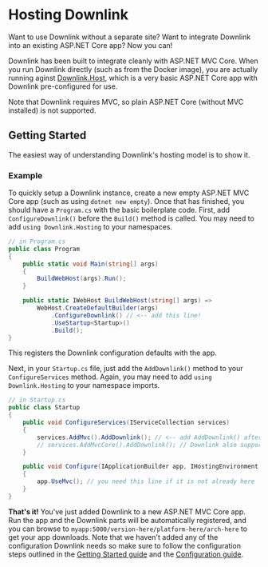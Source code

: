 # Hosting Downlink

Want to use Downlink without a separate site? Want to integrate Downlink into an existing ASP.NET Core app? Now you can!

Downlink has been built to integrate cleanly with ASP.NET MVC Core. When you run Downlink directly (such as from the Docker image), you are actually running aginst [Downlink.Host](xref:Downlink.Host.Startup), which is a very basic ASP.NET Core app with Downlink pre-configured for use.

Note that Downlink requires MVC, so plain ASP.NET Core (without MVC installed) is not supported.

## Getting Started

The easiest way of understanding Downlink's hosting model is to show it.

### Example

To quickly setup a Downlink instance, create a new empty ASP.NET MVC Core app (such as using `dotnet new empty`). Once that has finished, you should have a `Program.cs` with the basic boilerplate code. First, add `ConfigureDownlink()` before the `Build()` method is called. You may need to add `using Downlink.Hosting` to your namespaces.


```csharp
// in Program.cs
public class Program
{
    public static void Main(string[] args)
    {
        BuildWebHost(args).Run();
    }

    public static IWebHost BuildWebHost(string[] args) =>
        WebHost.CreateDefaultBuilder(args)
            .ConfigureDownlink() // <-- add this line!
            .UseStartup<Startup>()
            .Build();
}
```

This registers the Downlink configuration defaults with the app.

Next, in your `Startup.cs` file, just add the `AddDownlink()` method to your `ConfigureServices` method. Again, you may need to add `using Downlink.Hosting` to your namespace imports.

```csharp
// in Startup.cs
public class Startup
{
    public void ConfigureServices(IServiceCollection services)
    {
        services.AddMvc().AddDownlink(); // <-- add AddDownlink() after the AddMvc() call
        // services.AddMvcCore().AddDownlink(); // Downlink also supports the AddMvcCore equivalent
    }

    public void Configure(IApplicationBuilder app, IHostingEnvironment env)
    {
        app.UseMvc(); // you need this line if it is not already here
    }
}
```

**That's it!** You've just added Downlink to a new ASP.NET MVC Core app. Run the app and the Downlink parts will be automatically registered, and you can browse to `myapp:5000/version-here/platform-here/arch-here` to get your app downloads. Note that we haven't added any of the configuration Downlink needs so make sure to follow the configuration steps outlined in the [Getting Started guide](../user/getting-started.md) and the [Configuration guide](../user/configuration.md).